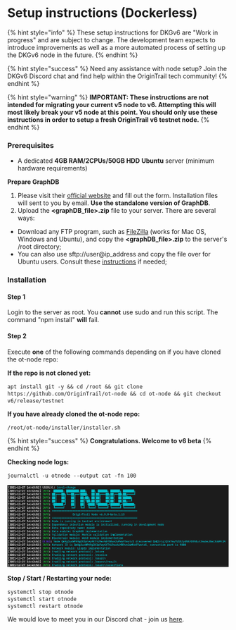 # Setup instructions (Dockerless)

{% hint style="info" %}
These setup instructions for DKGv6 are "Work in progress" and are subject to change. The development team expects to introduce improvements as well as a more automated process of setting up the DKGv6 node in the future.
{% endhint %}

{% hint style="success" %}
Need any assistance with node setup? Join the DKGv6 Discord chat and find help within the OriginTrail tech community!
{% endhint %}

{% hint style="warning" %}
**IMPORTANT: These instructions are not intended for migrating your current v5 node to v6. Attempting this will most likely break your v5 node at this point. You should only use these instructions in order to setup a fresh OriginTrail v6 testnet node.**
{% endhint %}

### Prerequisites <a href="#docs-internal-guid-e057adbf-7fff-9a68-2579-1fe11935388b" id="docs-internal-guid-e057adbf-7fff-9a68-2579-1fe11935388b"></a>

* A dedicated **4GB RAM/2CPUs/50GB HDD** **Ubuntu** server (minimum hardware requirements)

**Prepare GraphDB**

1. Please visit their [official website](https://www.ontotext.com/products/graphdb/graphdb-free/) and fill out the form. Installation files will sent to you by email. **Use the standalone version of GraphDB**.
2. Upload the **\<graphDB\_file>.zip** file to your server. There are several ways:

* Download any FTP program, such as [FileZilla](https://filezilla-project.org) (works for Mac OS, Windows and Ubuntu), and copy the **\<graphDB\_file>.zip** to the server's /root directory;
* You can also use sftp://user@ip\_address and copy the file over for Ubuntu users. Consult these [instructions](https://www.digitalocean.com/community/tutorials/how-to-use-sftp-to-securely-transfer-files-with-a-remote-server) if needed;

### Installation

#### Step 1

Login to the server as root. You **cannot** use sudo and run this script. The command "npm install" **will** fail.

#### Step 2

Execute **one** of the following commands depending on if you have cloned the ot-node repo:

**If the repo is not cloned yet:**

```
apt install git -y && cd /root && git clone https://github.com/OriginTrail/ot-node && cd ot-node && git checkout v6/release/testnet 
```

**If you have already cloned the ot-node repo:**

```
/root/ot-node/installer/installer.sh
```

{% hint style="success" %}
**Congratulations. Welcome to v6 beta**
{% endhint %}

**Checking node logs:**

```
journalctl -u otnode --output cat -fn 100
```

![Successfully started](<../../.gitbook/assets/Screenshot 2021-12-27 at 15.49.28.png>)

**Stop / Start / Restarting your node:**

```
systemctl stop otnode
systemctl start otnode
systemctl restart otnode
```

We would love to meet you in our Discord chat - join us [here](https://discord.gg/6BGSCJfk4Y).
